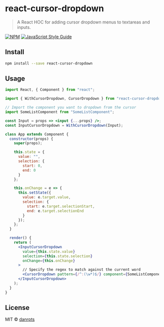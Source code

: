 # react-cursor-dropdown

> A React HOC for adding cursor dropdown menus to textareas and inputs.

[![NPM](https://img.shields.io/npm/v/react-cursor-dropdown.svg)](https://www.npmjs.com/package/react-cursor-dropdown) [![JavaScript Style Guide](https://img.shields.io/badge/code_style-standard-brightgreen.svg)](https://standardjs.com)

## Install

```bash
npm install --save react-cursor-dropdown
```

## Usage

```jsx
import React, { Component } from "react";

import { WithCursorDropdown, CursorDropdown } from "react-cursor-dropdown";

// Import the component you want to dropdown from the cursor
import SomeListComponent from "SomeListComponent";

const Input = props => <input {...props} />;
const InputCursorDropdown = WithCursorDropdown(Input);

class App extends Component {
  constructor(props) {
    super(props);

    this.state = {
      value: "",
      selection: {
        start: 0,
        end: 0
      }
    };

    this.onChange = e => {
      this.setState({
        value: e.target.value,
        selection: {
          start: e.target.selectionStart,
          end: e.target.selectionEnd
        }
      });
    };
  }

  render() {
    return (
      <InputCursorDropdown
        value={this.state.value}
        selection={this.state.selection}
        onChange={this.onChange}
      >
        // Specify the regex to match against the current word
        <CursorDropdown pattern={/^:(\w*)$/} component={SomeListComponent} />
      </InputCursorDropdown>
    );
  }
}
```

## License

MIT © [danrpts](https://github.com/danrpts)
